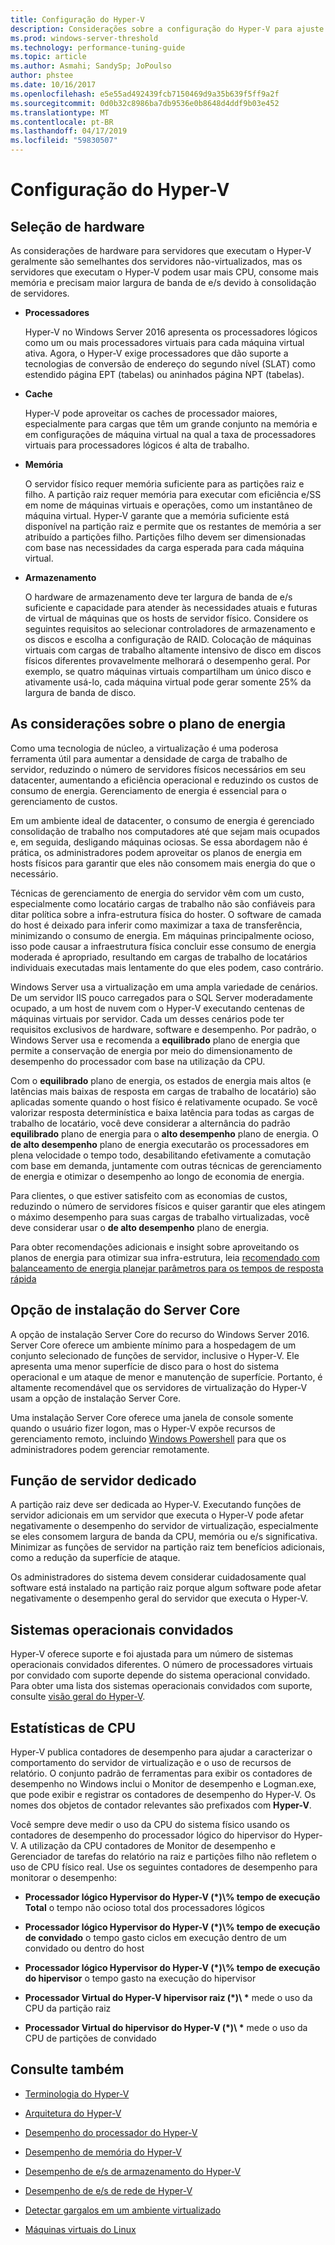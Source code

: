 ```yaml
---
title: Configuração do Hyper-V
description: Considerações sobre a configuração do Hyper-V para ajuste de desempenho
ms.prod: windows-server-threshold
ms.technology: performance-tuning-guide
ms.topic: article
ms.author: Asmahi; SandySp; JoPoulso
author: phstee
ms.date: 10/16/2017
ms.openlocfilehash: e5e55ad492439fcb7150469d9a35b639f5ff9a2f
ms.sourcegitcommit: 0d0b32c8986ba7db9536e0b8648d4ddf9b03e452
ms.translationtype: MT
ms.contentlocale: pt-BR
ms.lasthandoff: 04/17/2019
ms.locfileid: "59830507"
---
```

# <a name="hyper-v-configuration"></a>Configuração do Hyper-V

## <a name="hardware-selection"></a>Seleção de hardware

As considerações de hardware para servidores que executam o Hyper-V geralmente são semelhantes dos servidores não-virtualizados, mas os servidores que executam o Hyper-V podem usar mais CPU, consome mais memória e precisam maior largura de banda de e/s devido à consolidação de servidores.

-   **Processadores**

    Hyper-V no Windows Server 2016 apresenta os processadores lógicos como um ou mais processadores virtuais para cada máquina virtual ativa. Agora, o Hyper-V exige processadores que dão suporte a tecnologias de conversão de endereço do segundo nível (SLAT) como estendido página EPT (tabelas) ou aninhados página NPT (tabelas).

-   **Cache**

    Hyper-V pode aproveitar os caches de processador maiores, especialmente para cargas que têm um grande conjunto na memória e em configurações de máquina virtual na qual a taxa de processadores virtuais para processadores lógicos é alta de trabalho.

-   **Memória**

    O servidor físico requer memória suficiente para as partições raiz e filho. A partição raiz requer memória para executar com eficiência e/SS em nome de máquinas virtuais e operações, como um instantâneo de máquina virtual. Hyper-V garante que a memória suficiente está disponível na partição raiz e permite que os restantes de memória a ser atribuído a partições filho. Partições filho devem ser dimensionadas com base nas necessidades da carga esperada para cada máquina virtual.

-   **Armazenamento**

    O hardware de armazenamento deve ter largura de banda de e/s suficiente e capacidade para atender às necessidades atuais e futuras de virtual de máquinas que os hosts de servidor físico. Considere os seguintes requisitos ao selecionar controladores de armazenamento e os discos e escolha a configuração de RAID. Colocação de máquinas virtuais com cargas de trabalho altamente intensivo de disco em discos físicos diferentes provavelmente melhorará o desempenho geral. Por exemplo, se quatro máquinas virtuais compartilham um único disco e ativamente usá-lo, cada máquina virtual pode gerar somente 25% da largura de banda de disco.

## <a name="power-plan-considerations"></a>As considerações sobre o plano de energia

Como uma tecnologia de núcleo, a virtualização é uma poderosa ferramenta útil para aumentar a densidade de carga de trabalho de servidor, reduzindo o número de servidores físicos necessários em seu datacenter, aumentando a eficiência operacional e reduzindo os custos de consumo de energia. Gerenciamento de energia é essencial para o gerenciamento de custos. 

Em um ambiente ideal de datacenter, o consumo de energia é gerenciado consolidação de trabalho nos computadores até que sejam mais ocupados e, em seguida, desligando máquinas ociosas. Se essa abordagem não é prática, os administradores podem aproveitar os planos de energia em hosts físicos para garantir que eles não consomem mais energia do que o necessário. 

Técnicas de gerenciamento de energia do servidor vêm com um custo, especialmente como locatário cargas de trabalho não são confiáveis para ditar política sobre a infra-estrutura física do hoster. O software de camada do host é deixado para inferir como maximizar a taxa de transferência, minimizando o consumo de energia. Em máquinas principalmente ocioso, isso pode causar a infraestrutura física concluir esse consumo de energia moderada é apropriado, resultando em cargas de trabalho de locatários individuais executadas mais lentamente do que eles podem, caso contrário.

Windows Server usa a virtualização em uma ampla variedade de cenários. De um servidor IIS pouco carregados para o SQL Server moderadamente ocupado, a um host de nuvem com o Hyper-V executando centenas de máquinas virtuais por servidor. Cada um desses cenários pode ter requisitos exclusivos de hardware, software e desempenho. Por padrão, o Windows Server usa e recomenda a **equilibrado** plano de energia que permite a conservação de energia por meio do dimensionamento de desempenho do processador com base na utilização da CPU.

Com o **equilibrado** plano de energia, os estados de energia mais altos (e latências mais baixas de resposta em cargas de trabalho de locatário) são aplicadas somente quando o host físico é relativamente ocupado. Se você valorizar resposta determinística e baixa latência para todas as cargas de trabalho de locatário, você deve considerar a alternância do padrão **equilibrado** plano de energia para o **alto desempenho** plano de energia. O **de alto desempenho** plano de energia executarão os processadores em plena velocidade o tempo todo, desabilitando efetivamente a comutação com base em demanda, juntamente com outras técnicas de gerenciamento de energia e otimizar o desempenho ao longo de economia de energia.

Para clientes, o que estiver satisfeito com as economias de custos, reduzindo o número de servidores físicos e quiser garantir que eles atingem o máximo desempenho para suas cargas de trabalho virtualizadas, você deve considerar usar o **de alto desempenho** plano de energia.

Para obter recomendações adicionais e insight sobre aproveitando os planos de energia para otimizar sua infra-estrutura, leia [recomendado com balanceamento de energia planejar parâmetros para os tempos de resposta rápida](../../hardware/power/recommended-balanced-plan-parameters.md)



## <a name="server-core-installation-option"></a>Opção de instalação do Server Core

A opção de instalação Server Core do recurso do Windows Server 2016. Server Core oferece um ambiente mínimo para a hospedagem de um conjunto selecionado de funções de servidor, inclusive o Hyper-V. Ele apresenta uma menor superfície de disco para o host do sistema operacional e um ataque de menor e manutenção de superfície. Portanto, é altamente recomendável que os servidores de virtualização do Hyper-V usam a opção de instalação Server Core.

Uma instalação Server Core oferece uma janela de console somente quando o usuário fizer logon, mas o Hyper-V expõe recursos de gerenciamento remoto, incluindo [Windows Powershell](https://technet.microsoft.com/library/hh848559.aspx) para que os administradores podem gerenciar remotamente.

## <a name="dedicated-server-role"></a>Função de servidor dedicado

A partição raiz deve ser dedicada ao Hyper-V. Executando funções de servidor adicionais em um servidor que executa o Hyper-V pode afetar negativamente o desempenho do servidor de virtualização, especialmente se eles consomem largura de banda da CPU, memória ou e/s significativa. Minimizar as funções de servidor na partição raiz tem benefícios adicionais, como a redução da superfície de ataque.

Os administradores do sistema devem considerar cuidadosamente qual software está instalado na partição raiz porque algum software pode afetar negativamente o desempenho geral do servidor que executa o Hyper-V.

## <a name="guest-operating-systems"></a>Sistemas operacionais convidados

Hyper-V oferece suporte e foi ajustada para um número de sistemas operacionais convidados diferentes. O número de processadores virtuais por convidado com suporte depende do sistema operacional convidado. Para obter uma lista dos sistemas operacionais convidados com suporte, consulte [visão geral do Hyper-V](https://technet.microsoft.com/library/hh831531.aspx).

## <a name="cpu-statistics"></a>Estatísticas de CPU

Hyper-V publica contadores de desempenho para ajudar a caracterizar o comportamento do servidor de virtualização e o uso de recursos de relatório. O conjunto padrão de ferramentas para exibir os contadores de desempenho no Windows inclui o Monitor de desempenho e Logman.exe, que pode exibir e registrar os contadores de desempenho do Hyper-V. Os nomes dos objetos de contador relevantes são prefixados com **Hyper-V**.

Você sempre deve medir o uso da CPU do sistema físico usando os contadores de desempenho do processador lógico do hipervisor do Hyper-V. A utilização da CPU contadores de Monitor de desempenho e Gerenciador de tarefas do relatório na raiz e partições filho não refletem o uso de CPU físico real. Use os seguintes contadores de desempenho para monitorar o desempenho:

-   **Processador lógico Hypervisor do Hyper-V (\*)\\% tempo de execução Total** o tempo não ocioso total dos processadores lógicos

-   **Processador lógico Hypervisor do Hyper-V (\*)\\% tempo de execução de convidado** o tempo gasto ciclos em execução dentro de um convidado ou dentro do host

-   **Processador lógico Hypervisor do Hyper-V (\*)\\% tempo de execução do hipervisor** o tempo gasto na execução do hipervisor

-   **Processador Virtual do Hyper-V hipervisor raiz (\*)\\ \***  mede o uso da CPU da partição raiz

-   **Processador Virtual do hipervisor do Hyper-V (\*)\\ \***  mede o uso da CPU de partições de convidado


## <a name="see-also"></a>Consulte também

-   [Terminologia do Hyper-V](terminology.md)

-   [Arquitetura do Hyper-V](architecture.md)

-   [Desempenho do processador do Hyper-V](processor-performance.md)

-   [Desempenho de memória do Hyper-V](memory-performance.md)

-   [Desempenho de e/s de armazenamento do Hyper-V](storage-io-performance.md)

-   [Desempenho de e/s de rede de Hyper-V](network-io-performance.md)

-   [Detectar gargalos em um ambiente virtualizado](detecting-virtualized-environment-bottlenecks.md)

-   [Máquinas virtuais do Linux](linux-virtual-machine-considerations.md)
